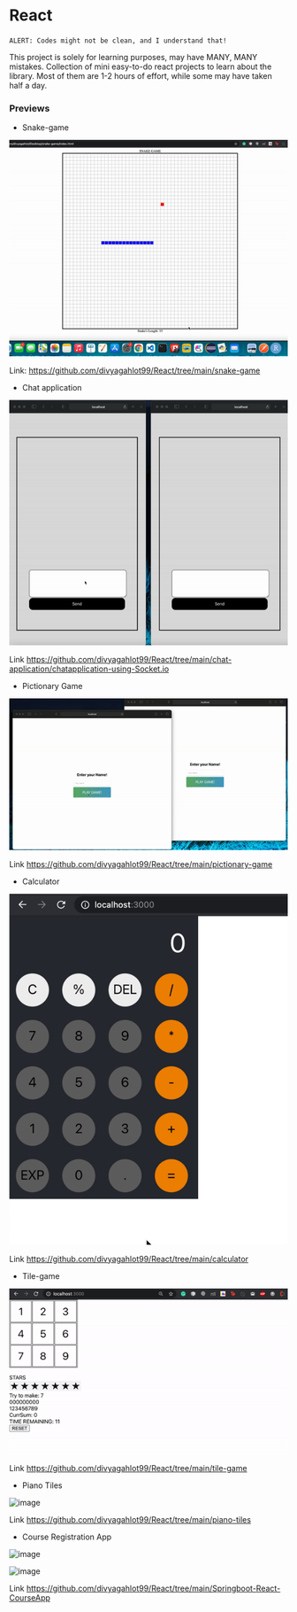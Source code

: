 # React

`ALERT: Codes might not be clean, and I understand that!`

This project is solely for learning purposes, may have MANY, MANY mistakes. Collection of mini easy-to-do react projects to learn about the library. Most of them are 1-2 hours of effort, while some may have taken half a day.

### Previews

* Snake-game

![image](https://github.com/divyagahlot99/React/blob/main/snake-game/snake-game.gif)

Link: <a>https://github.com/divyagahlot99/React/tree/main/snake-game</a>

* Chat application

![alt-text](https://github.com/divyagahlot99/React/blob/main/chat-application/chatapplication-using-Socket.io/chatsockets.gif)

Link <a>https://github.com/divyagahlot99/React/tree/main/chat-application/chatapplication-using-Socket.io</a>

* Pictionary Game

![alt-text](https://github.com/divyagahlot99/React/blob/main/pictionary-game/pictionary.gif)

Link <a>https://github.com/divyagahlot99/React/tree/main/pictionary-game</a>

* Calculator

![alt-text](https://github.com/divyagahlot99/React/blob/main/calculator/calc.gif)

Link <a>https://github.com/divyagahlot99/React/tree/main/calculator</a>

* Tile-game

![alt-text](https://github.com/divyagahlot99/React/blob/main/tile-game/tilegame.gif)

Link <a>https://github.com/divyagahlot99/React/tree/main/tile-game</a>

* Piano Tiles

![image](https://user-images.githubusercontent.com/48877568/116817452-04d47f80-ab84-11eb-8ee0-68203a9c4dd7.png)

Link <a>https://github.com/divyagahlot99/React/tree/main/piano-tiles</a>

* Course Registration App

![image](https://user-images.githubusercontent.com/48877568/116817324-67794b80-ab83-11eb-8d5e-64c246a3085c.png)

![image](https://user-images.githubusercontent.com/48877568/116817311-56c8d580-ab83-11eb-834c-fa4007d98c73.png)

Link <a>https://github.com/divyagahlot99/React/tree/main/Springboot-React-CourseApp</a>
